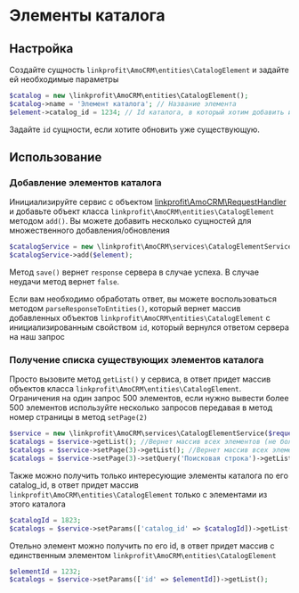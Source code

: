 # Элементы каталога

## Настройка
Создайте сущность `linkprofit\AmoCRM\entities\CatalogElement` и задайте ей необходимые параметры

```php
$catalog = new \linkprofit\AmoCRM\entities\CatalogElement();
$catalog->name = 'Элемент каталога'; // Название элемента
$element->catalog_id = 1234; // Id каталога, в который хотим добавить или обновить сущность
```

Задайте `id` сущности, если хотите обновить уже существующую.

## Использование

### Добавление элементов каталога
Инициализируйте сервис с объектом [linkprofit\AmoCRM\RequestHandler](/docs/request.md) и добавьте объект класса `linkprofit\AmoCRM\entities\CatalogElement` методом `add()`.
Вы можете добавить несколько сущностей для множественного добавления/обновления

```php
$catalogService = new \linkprofit\AmoCRM\services\CatalogElementService($request);
$catalogService->add($element);
```

Метод `save()` вернет `response` сервера в случае успеха. В случае неудачи метод вернет `false`.

Если вам необходимо обработать ответ, вы можете воспользоваться методом `parseResponseToEntities()`, который вернет массив добавленных объектов `linkprofit\AmoCRM\entities\CatalogElement` с инициализированным свойством `id`, который вернулся ответом сервера на наш запрос

### Получение списка существующих элементов каталога
Просто вызовите метод `getList()` у сервиса, в ответ придет массив объектов класса `linkprofit\AmoCRM\entities\CatalogElement`. Ограничения на один запрос 500 элементов, если нужно вывести более 500 элементов используйте несколько запросов передавая в метод номер страницы в метод `setPage(2)`
```php
$service = new \linkprofit\AmoCRM\services\CatalogElementService($request);
$catalogs = $service->getList(); //Вернет массив всех элементов (не более 500)
$catalogs = $service->setPage(3)->getList(); //Вернет массив всех элементов с 3 страницы
$catalogs = $service->setPage(3)->setQuery('Поисковая строка')->getList(); //Вернет массив всех элементов 3 страницы, по поисковой строке 'Поисковая строка'
```

Также можно получить только интересующие элементы каталога по его catalog_id, в ответ придет массив `linkprofit\AmoCRM\entities\CatalogElement` только с элементами из этого каталога
```php
$catalogId = 1823;
$catalogs = $service->setParams(['catalog_id' => $catalogId])->getList();
```
Отельно элемент можно получить по его id, в ответ придет массив с единственным элементом `linkprofit\AmoCRM\entities\CatalogElement`
```php
$elementId = 1232;
$catalogs = $service->setParams(['id' => $elementId])->getList();
```
